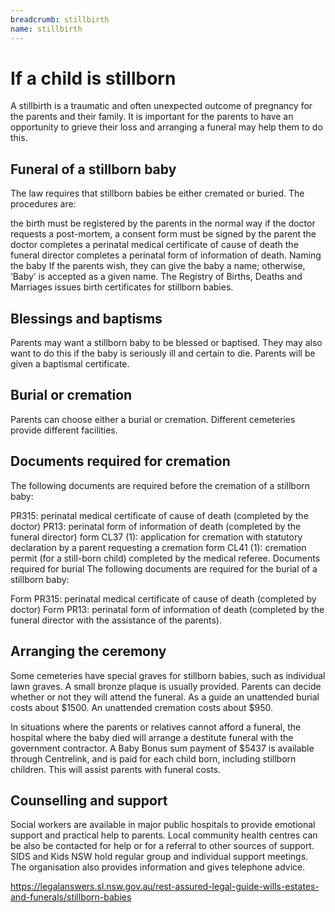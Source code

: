 ```yaml
---
breadcrumb: stillbirth
name: stillbirth
---
```

# If a child is stillborn
A stillbirth is a traumatic and often unexpected outcome of pregnancy for the parents and their family. It is important for the parents to have an opportunity to grieve their loss and arranging a funeral may help them to do this.

## Funeral of a stillborn baby
The law requires that stillborn babies be either cremated or buried. The procedures are:

the birth must be registered by the parents in the normal way
if the doctor requests a post-mortem, a consent form must be signed by the parent
the doctor completes a perinatal medical certificate of cause of death
the funeral director completes a perinatal form of information of death.
Naming the baby
If the parents wish, they can give the baby a name; otherwise, ‘Baby’ is accepted as a given name. The Registry of Births, Deaths and Marriages issues birth certificates for stillborn babies.

## Blessings and baptisms
Parents may want a stillborn baby to be blessed or baptised. They may also want to do this if the baby is seriously ill and certain to die. Parents will be given a baptismal certificate.

## Burial or cremation
Parents can choose either a burial or cremation. Different cemeteries provide different facilities.

## Documents required for cremation
The following documents are required before the cremation of a stillborn baby:

PR315: perinatal medical certificate of cause of death (completed by the doctor)
PR13: perinatal form of information of death (completed by the funeral director)
form CL37 (1): application for cremation with statutory declaration by a parent requesting a cremation
form CL41 (1): cremation permit (for a still-born child) completed by the medical referee.
Documents required for burial
The following documents are required for the burial of a stillborn baby:

Form PR315: perinatal medical certificate of cause of death (completed by doctor)
Form PR13: perinatal form of information of death (completed by the funeral director with the assistance of the parents).

## Arranging the ceremony
Some cemeteries have special graves for stillborn babies, such as individual lawn graves. A small bronze plaque is usually provided. Parents can decide whether or not they will attend the funeral. As a guide an unattended burial costs about $1500. An unattended cremation costs about $950.

In situations where the parents or relatives cannot afford a funeral, the hospital where the baby died will arrange a destitute funeral with the government contractor. A Baby Bonus sum payment of $5437 is available through Centrelink, and is paid for each child born, including stillborn children. This will assist parents with funeral costs.

## Counselling and support
Social workers are available in major public hospitals to provide emotional support and practical help to parents. Local community health centres can be also be contacted for help or for a referral to other sources of support. SIDS and Kids NSW hold regular group and individual support meetings. The organisation also provides information and gives telephone advice.

https://legalanswers.sl.nsw.gov.au/rest-assured-legal-guide-wills-estates-and-funerals/stillborn-babies
